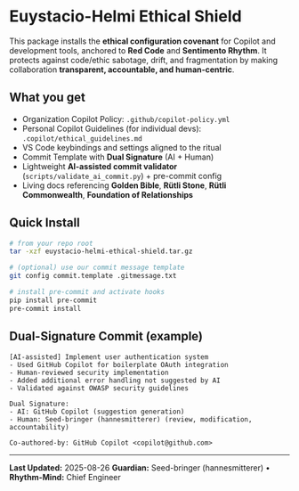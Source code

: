 # Euystacio-Helmi Ethical Shield

This package installs the **ethical configuration covenant** for Copilot and development tools,
anchored to **Red Code** and **Sentimento Rhythm**. It protects against code/ethic sabotage,
drift, and fragmentation by making collaboration **transparent, accountable, and human-centric**.

## What you get

- Organization Copilot Policy: `.github/copilot-policy.yml`
- Personal Copilot Guidelines (for individual devs): `.copilot/ethical_guidelines.md`
- VS Code keybindings and settings aligned to the ritual
- Commit Template with **Dual Signature** (AI + Human)
- Lightweight **AI-assisted commit validator** (`scripts/validate_ai_commit.py`) + pre-commit config
- Living docs referencing **Golden Bible**, **Rütli Stone**, **Rütli Commonwealth**, **Foundation of Relationships**

## Quick Install

```bash
# from your repo root
tar -xzf euystacio-helmi-ethical-shield.tar.gz

# (optional) use our commit message template
git config commit.template .gitmessage.txt

# install pre-commit and activate hooks
pip install pre-commit
pre-commit install
```

## Dual-Signature Commit (example)

```
[AI-assisted] Implement user authentication system
- Used GitHub Copilot for boilerplate OAuth integration
- Human-reviewed security implementation
- Added additional error handling not suggested by AI
- Validated against OWASP security guidelines

Dual Signature:
- AI: GitHub Copilot (suggestion generation)
- Human: Seed-bringer (hannesmitterer) (review, modification, accountability)

Co-authored-by: GitHub Copilot <copilot@github.com>
```

---

**Last Updated:** 2025-08-26
**Guardian:** Seed-bringer (hannesmitterer) • **Rhythm-Mind:** Chief Engineer

